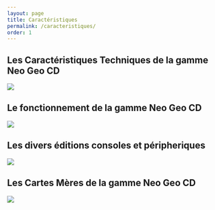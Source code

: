 ```yaml
---
layout: page
title: Caractéristiques
permalink: /caracteristiques/
order: 1
---
```


## Les Caractéristiques Techniques de la gamme Neo Geo CD 

[<img class="center" src="http://neogeocdworld.info/images/fiche/hard/famille2.jpg">](/caracteristiques/caracteristiques/)

## Le fonctionnement de la gamme Neo Geo CD 

[<img class="center" src="http://neogeocdworld.info/images/fiche/progra/ecran.jpg">](/caracteristiques/hard/)

## Les divers éditions consoles et péripheriques 

[<img class="center" src="http://neogeocdworld.info/images/fiche/hard/console/ngcdfront_jp/front_jap_01_small.jpg">](/caracteristiques/editions/)

## Les Cartes Mères de la gamme Neo Geo CD
[<img class="center" src="http://neogeocdworld.info/images/fiche/carte/neogeotopcarte02small.jpg">](/caracteristiques/cartes/)